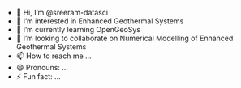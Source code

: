 - 👋 Hi, I’m @sreeram-datasci
- 👀 I’m interested in Enhanced Geothermal Systems  
- 🌱 I’m currently learning OpenGeoSys
- 💞️ I’m looking to collaborate on Numerical Modelling of Enhanced Geothermal Systems
- 📫 How to reach me ...
- 😄 Pronouns: ...
- ⚡ Fun fact: ...

<!---
sreeram-datasci/sreeram-datasci is a ✨ special ✨ repository because its `README.md` (this file) appears on your GitHub profile.
You can click the Preview link to take a look at your changes.
--->
